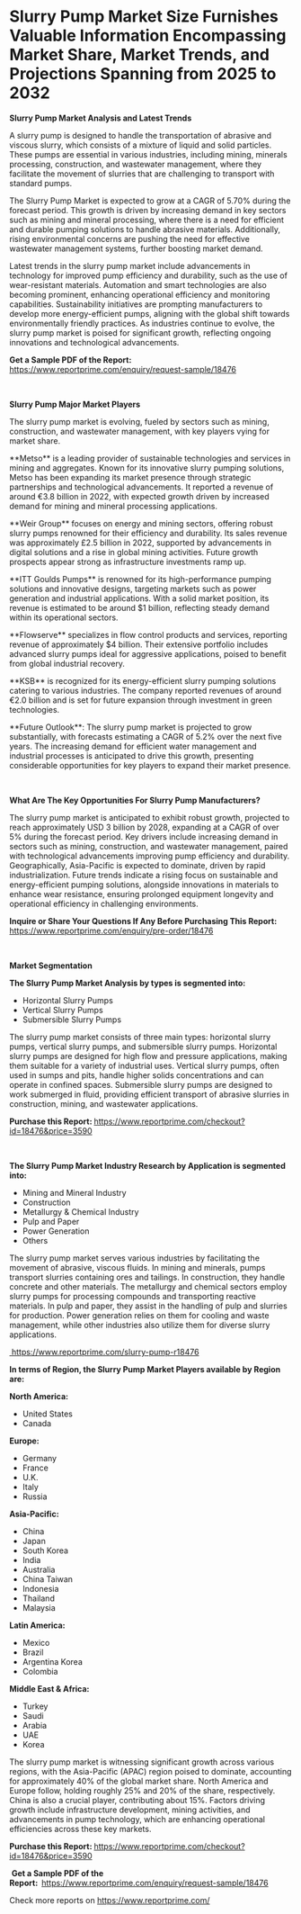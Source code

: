 <p><h1>Slurry Pump Market Size Furnishes Valuable Information Encompassing Market Share, Market Trends, and Projections Spanning from 2025 to 2032</h1></p><p><strong>Slurry Pump Market Analysis and Latest Trends</strong></p>
<p><p>A slurry pump is designed to handle the transportation of abrasive and viscous slurry, which consists of a mixture of liquid and solid particles. These pumps are essential in various industries, including mining, minerals processing, construction, and wastewater management, where they facilitate the movement of slurries that are challenging to transport with standard pumps.</p><p>The Slurry Pump Market is expected to grow at a CAGR of 5.70% during the forecast period. This growth is driven by increasing demand in key sectors such as mining and mineral processing, where there is a need for efficient and durable pumping solutions to handle abrasive materials. Additionally, rising environmental concerns are pushing the need for effective wastewater management systems, further boosting market demand.</p><p>Latest trends in the slurry pump market include advancements in technology for improved pump efficiency and durability, such as the use of wear-resistant materials. Automation and smart technologies are also becoming prominent, enhancing operational efficiency and monitoring capabilities. Sustainability initiatives are prompting manufacturers to develop more energy-efficient pumps, aligning with the global shift towards environmentally friendly practices. As industries continue to evolve, the slurry pump market is poised for significant growth, reflecting ongoing innovations and technological advancements.</p></p>
<p><strong>Get a Sample PDF of the Report:&nbsp;</strong> <a href="https://www.reportprime.com/enquiry/request-sample/18476?utm_campaign=3050&utm_medium=2&utm_source=Github&utm_content=ia&utm_term=19032025&utm_id=slurry-pump">https://www.reportprime.com/enquiry/request-sample/18476</a></p>
<p>&nbsp;</p>
<p><strong>Slurry Pump Major Market Players</strong></p>
<p><p>The slurry pump market is evolving, fueled by sectors such as mining, construction, and wastewater management, with key players vying for market share.</p><p>**Metso** is a leading provider of sustainable technologies and services in mining and aggregates. Known for its innovative slurry pumping solutions, Metso has been expanding its market presence through strategic partnerships and technological advancements. It reported a revenue of around €3.8 billion in 2022, with expected growth driven by increased demand for mining and mineral processing applications.</p><p>**Weir Group** focuses on energy and mining sectors, offering robust slurry pumps renowned for their efficiency and durability. Its sales revenue was approximately £2.5 billion in 2022, supported by advancements in digital solutions and a rise in global mining activities. Future growth prospects appear strong as infrastructure investments ramp up.</p><p>**ITT Goulds Pumps** is renowned for its high-performance pumping solutions and innovative designs, targeting markets such as power generation and industrial applications. With a solid market position, its revenue is estimated to be around $1 billion, reflecting steady demand within its operational sectors. </p><p>**Flowserve** specializes in flow control products and services, reporting revenue of approximately $4 billion. Their extensive portfolio includes advanced slurry pumps ideal for aggressive applications, poised to benefit from global industrial recovery.</p><p>**KSB** is recognized for its energy-efficient slurry pumping solutions catering to various industries. The company reported revenues of around €2.0 billion and is set for future expansion through investment in green technologies.</p><p>**Future Outlook**: The slurry pump market is projected to grow substantially, with forecasts estimating a CAGR of 5.2% over the next five years. The increasing demand for efficient water management and industrial processes is anticipated to drive this growth, presenting considerable opportunities for key players to expand their market presence.</p></p>
<p>&nbsp;</p>
<p><strong>What Are The Key Opportunities For Slurry Pump Manufacturers?</strong></p>
<p><p>The slurry pump market is anticipated to exhibit robust growth, projected to reach approximately USD 3 billion by 2028, expanding at a CAGR of over 5% during the forecast period. Key drivers include increasing demand in sectors such as mining, construction, and wastewater management, paired with technological advancements improving pump efficiency and durability. Geographically, Asia-Pacific is expected to dominate, driven by rapid industrialization. Future trends indicate a rising focus on sustainable and energy-efficient pumping solutions, alongside innovations in materials to enhance wear resistance, ensuring prolonged equipment longevity and operational efficiency in challenging environments.</p></p>
<p><strong>Inquire or Share Your Questions If Any Before Purchasing This Report:</strong> <a href="https://www.reportprime.com/enquiry/pre-order/18476?utm_campaign=3050&utm_medium=2&utm_source=Github&utm_content=ia&utm_term=19032025&utm_id=slurry-pump">https://www.reportprime.com/enquiry/pre-order/18476</a></p>
<p>&nbsp;</p>
<p><strong>Market Segmentation</strong></p>
<p><strong>The Slurry Pump Market Analysis by types is segmented into:</strong></p>
<p><ul><li>Horizontal Slurry Pumps</li><li>Vertical Slurry Pumps</li><li>Submersible Slurry Pumps</li></ul></p>
<p><p>The slurry pump market consists of three main types: horizontal slurry pumps, vertical slurry pumps, and submersible slurry pumps. Horizontal slurry pumps are designed for high flow and pressure applications, making them suitable for a variety of industrial uses. Vertical slurry pumps, often used in sumps and pits, handle higher solids concentrations and can operate in confined spaces. Submersible slurry pumps are designed to work submerged in fluid, providing efficient transport of abrasive slurries in construction, mining, and wastewater applications.</p></p>
<p><strong>Purchase this Report:&nbsp;</strong><a href="https://www.reportprime.com/checkout?id=18476&price=3590&utm_campaign=3050&utm_medium=2&utm_source=Github&utm_content=ia&utm_term=19032025&utm_id=slurry-pump">https://www.reportprime.com/checkout?id=18476&price=3590</a></p>
<p>&nbsp;</p>
<p><strong>The Slurry Pump Market Industry Research by Application is segmented into:</strong></p>
<p><ul><li>Mining and Mineral Industry</li><li>Construction</li><li>Metallurgy & Chemical Industry</li><li>Pulp and Paper</li><li>Power Generation</li><li>Others</li></ul></p>
<p><p>The slurry pump market serves various industries by facilitating the movement of abrasive, viscous fluids. In mining and minerals, pumps transport slurries containing ores and tailings. In construction, they handle concrete and other materials. The metallurgy and chemical sectors employ slurry pumps for processing compounds and transporting reactive materials. In pulp and paper, they assist in the handling of pulp and slurries for production. Power generation relies on them for cooling and waste management, while other industries also utilize them for diverse slurry applications.</p></p>
<p><a href="https://www.reportprime.com/slurry-pump-r18476?utm_campaign=3050&utm_medium=2&utm_source=Github&utm_content=ia&utm_term=19032025&utm_id=slurry-pump">&nbsp;https://www.reportprime.com/slurry-pump-r18476</a></p>
<p><strong>In terms of Region, the Slurry Pump Market Players available by Region are:</strong></p>
<p>
    <p> <strong> North America: </strong>
        <ul>
            <li>United States</li>
            <li>Canada</li>
        </ul>
        </p> 
    <p> <strong> Europe: </strong>
        <ul>
            <li>Germany</li>
            <li>France</li>
            <li>U.K.</li>
            <li>Italy</li>
            <li>Russia</li>
        </ul>
        </p> 
    <p> <strong> Asia-Pacific: </strong>
        <ul>
            <li>China</li>
            <li>Japan</li>
            <li>South Korea</li>
            <li>India</li>
            <li>Australia</li>
            <li>China Taiwan</li>
            <li>Indonesia</li>
            <li>Thailand</li>
            <li>Malaysia</li>
        </ul>
        </p> 
    <p> <strong> Latin America: </strong>
        <ul>
            <li>Mexico</li>
            <li>Brazil</li>
            <li>Argentina Korea</li>
            <li>Colombia</li>
        </ul>
        </p> 
    <p> <strong> Middle East & Africa: </strong>
        <ul>
            <li>Turkey</li>
            <li>Saudi</li>
            <li>Arabia</li>
            <li>UAE</li>
            <li>Korea</li>
        </ul>
    </p>
    </p>
<p><p>The slurry pump market is witnessing significant growth across various regions, with the Asia-Pacific (APAC) region poised to dominate, accounting for approximately 40% of the global market share. North America and Europe follow, holding roughly 25% and 20% of the share, respectively. China is also a crucial player, contributing about 15%. Factors driving growth include infrastructure development, mining activities, and advancements in pump technology, which are enhancing operational efficiencies across these key markets.</p></p>
<p><strong>Purchase this Report: </strong><a href="https://www.reportprime.com/checkout?id=18476&price=3590&utm_campaign=3050&utm_medium=2&utm_source=Github&utm_content=ia&utm_term=19032025&utm_id=slurry-pump">https://www.reportprime.com/checkout?id=18476&price=3590</a></p>
<p>&nbsp;<strong>Get a Sample PDF of the Report:&nbsp;&nbsp;</strong><a href="https://www.reportprime.com/enquiry/request-sample/18476?utm_campaign=3050&utm_medium=2&utm_source=Github&utm_content=ia&utm_term=19032025&utm_id=slurry-pump">https://www.reportprime.com/enquiry/request-sample/18476</a></p>
<p><strong></strong></p>
<p>Check more reports on <a href="https://www.reportprime.com/?utm_campaign=3050&utm_medium=2&utm_source=Github&utm_content=ia&utm_term=19032025&utm_id=slurry-pump">https://www.reportprime.com/</a></p>